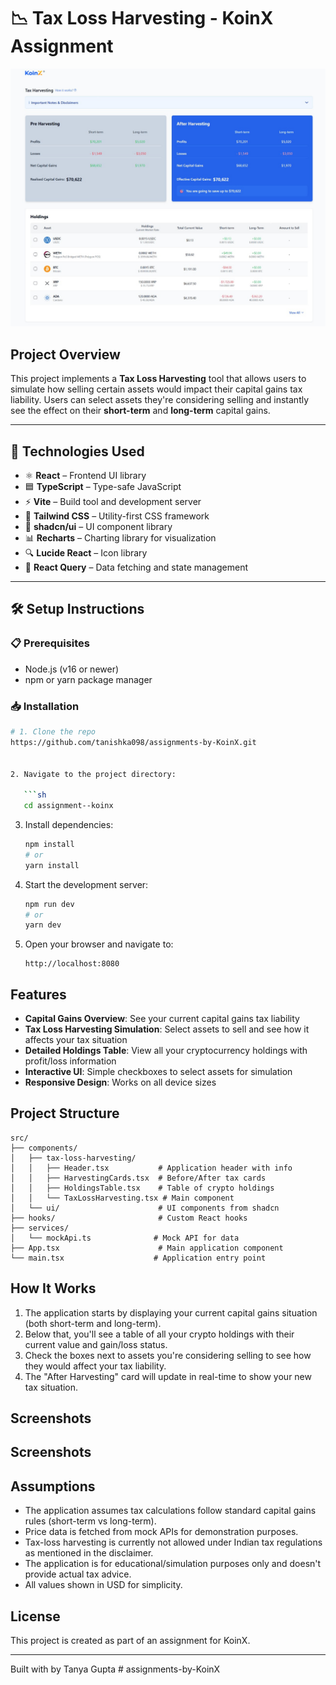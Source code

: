 # 📉 Tax Loss Harvesting - KoinX Assignment

![Application Screenshot](public/images/harvesting-screenshot.jpg)

## Project Overview

This project implements a **Tax Loss Harvesting** tool that allows users to simulate how selling certain assets would impact their capital gains tax liability. Users can select assets they're considering selling and instantly see the effect on their **short-term** and **long-term** capital gains.

---

## 🚀 Technologies Used

- ⚛️ **React** – Frontend UI library
- 🟦 **TypeScript** – Type-safe JavaScript
- ⚡ **Vite** – Build tool and development server
- 🎨 **Tailwind CSS** – Utility-first CSS framework
- 🧩 **shadcn/ui** – UI component library
- 📊 **Recharts** – Charting library for visualization
- 🔍 **Lucide React** – Icon library
- 🔄 **React Query** – Data fetching and state management

---

## 🛠️ Setup Instructions

### 📋 Prerequisites

- Node.js (v16 or newer)
- npm or yarn package manager

### 📥 Installation

````bash
# 1. Clone the repo
https://github.com/tanishka098/assignments-by-KoinX.git


2. Navigate to the project directory:

   ```sh
   cd assignment--koinx
````

3. Install dependencies:

   ```sh
   npm install
   # or
   yarn install
   ```

4. Start the development server:

   ```sh
   npm run dev
   # or
   yarn dev
   ```

5. Open your browser and navigate to:
   ```
   http://localhost:8080
   ```

## Features

- **Capital Gains Overview**: See your current capital gains tax liability
- **Tax Loss Harvesting Simulation**: Select assets to sell and see how it affects your tax situation
- **Detailed Holdings Table**: View all your cryptocurrency holdings with profit/loss information
- **Interactive UI**: Simple checkboxes to select assets for simulation
- **Responsive Design**: Works on all device sizes

## Project Structure

```
src/
├── components/
│   ├── tax-loss-harvesting/
│   │   ├── Header.tsx           # Application header with info
│   │   ├── HarvestingCards.tsx  # Before/After tax cards
│   │   ├── HoldingsTable.tsx    # Table of crypto holdings
│   │   └── TaxLossHarvesting.tsx # Main component
│   └── ui/                      # UI components from shadcn
├── hooks/                       # Custom React hooks
├── services/
│   └── mockApi.ts              # Mock API for data
├── App.tsx                      # Main application component
└── main.tsx                    # Application entry point
```

## How It Works

1. The application starts by displaying your current capital gains situation (both short-term and long-term).
2. Below that, you'll see a table of all your crypto holdings with their current value and gain/loss status.
3. Check the boxes next to assets you're considering selling to see how they would affect your tax liability.
4. The "After Harvesting" card will update in real-time to show your new tax situation.

## Screenshots

## Screenshots

## Assumptions

- The application assumes tax calculations follow standard capital gains rules (short-term vs long-term).
- Price data is fetched from mock APIs for demonstration purposes.
- Tax-loss harvesting is currently not allowed under Indian tax regulations as mentioned in the disclaimer.
- The application is for educational/simulation purposes only and doesn't provide actual tax advice.
- All values shown in USD for simplicity.

## License

This project is created as part of an assignment for KoinX.

---

Built with by Tanya Gupta
#   a s s i g n m e n t s - b y - K o i n X 
 
 
